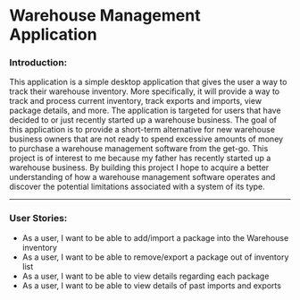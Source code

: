 # Warehouse Management Application

### Introduction: 
This application is a simple desktop application that gives the user a way to track their warehouse inventory.
More specifically, it will provide a way to track and process current inventory, track exports and 
imports, view package details, and more. The application is targeted for users that have decided to or just recently
started up a warehouse business. The goal of this application is to provide a short-term alternative
for new warehouse business owners that are not ready to spend excessive amounts of money to purchase a
warehouse management software from the get-go. 
This project is of interest to me because my father has recently started up a warehouse business. By building 
this project I hope to acquire a better understanding of how a warehouse management software operates and discover the 
potential limitations associated with a system of its type.  

---

### User Stories: 
- As a user, I want to be able to add/import a package into the Warehouse inventory
- As a user, I want to be able to remove/export a package out of inventory list 
- As a user, I want to be able to view details regarding each package
- As a user, I want to be able to view details of past imports and exports 







